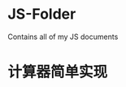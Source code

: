 <!--
 * @author: DoubleW
 * @create: 2021-05-18 09:51 AM
 * @license: MIT
 * @lastAuthor: DoubleW
 * @lastEditTime: 2021-05-18 10:41 AM
 * @desc:
-->

# JS-Folder

Contains all of my JS documents

# 计算器简单实现
